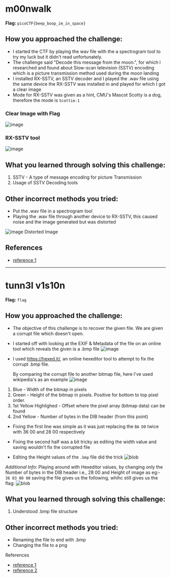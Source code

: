 # m00nwalk

**Flag:** `picoCTF{beep_boop_im_in_space}`

## How you approached the challenge:

- I started the CTF by playing the wav file with the a spectrogram tool to try my luck but it didn't read unfortunately.
- The challenge said "Decode this message from the moon.", for which I researched and found about Slow-scan television (SSTV) encoding which is a picture transmission method used during the moon landing 
- I installed RX-SSTV, an SSTV decoder and I played the .wav file using the same device the RX-SSTV was installed in and played for which I got a clear image
- Mode for RX-SSTV was given as a hint, CMU's Mascot Scotty is a dog, therefore the mode is `Scottie-1`

###  Clear Image with Flag 
![image](https://github.com/user-attachments/assets/27738834-4fc5-40ad-b3d6-e0dbff8352b1)

### RX-SSTV tool 
![image](https://github.com/user-attachments/assets/3819c157-4602-4135-b5a5-af0ede0c6412)





## What you learned through solving this challenge:

1. SSTV -  A type of message encoding for picture Transmission
2. Usage of SSTV Decoding tools

## Other incorrect methods you tried:

- Put the .wav file in a spectrogram tool 
- Playing the .wav file through another device to RX-SSTV, this caused noise and the image generated but was distorted
  
![image](https://github.com/user-attachments/assets/969e5980-94c5-491b-8857-a613a2da184f) Distorted Image


## References

- [reference 1](https://www.qsl.net/on6mu/rxsstv.htm)


---

# tunn3l v1s10n

**Flag:** `flag`

## How you approached the challenge:

- The objective of this challenge is to recover the given file. We are given a corrupt file which doesn't open.

- I started off with looking at the EXIF & Metadata of the file on an online tool which reveals the given is  a .bmp file
![image](https://github.com/user-attachments/assets/24c94e32-c8b8-4b62-9131-47954d1a062a)

- I used https://hexed.it/, an online hexeditor tool to attempt to fix the corrupt .bmp file.

  By comparing the corrupt file to another bitmap file, here I've used wikipedia's as an example
  ![image](https://github.com/user-attachments/assets/b8412f45-0edf-45b8-906e-1f48a7e01598)

1. Blue - Width of the bitmap in pixels
2. Green - Height of the bitmap in pixels. Positive for bottom to top pixel order.
3. 1st Yellow Highlighed  - Offset where the pixel array (bitmap data) can be found
4. 2nd Yellow - Number of bytes in the DIB header (from this point)


- Fixing the first line was simple as it was just replacing the `BA D0` twice with 36 00 and 28 00 respectively

- Fixing the second half was a bit tricky as editing the width value and saving wouldn't fix the corrupted file

- Editing the Height values of the `.bmp` file did the trick
![blob](https://github.com/user-attachments/assets/67499cf3-ecf8-4148-a59d-9410066e187b)



*Additional Info*: Playing around with Hexeditor values, by changing only the Number of bytes in the DIB header i.e., 28 00 and Height of image as eg:- `36 03 00 00` saving the file gives us the following, whihc still gives us the flag: 
![blob](https://github.com/user-attachments/assets/ed4bc639-b7ff-4570-86c9-64aa722aafbc)

## What you learned through solving this challenge:

1. Understood .bmp file structure


## Other incorrect methods you tried:

- Renaming the file to end with .bmp
- Changing the file to a png

References

- [reference 1](https://hexed.it/)
- [reference 2](https://en.wikipedia.org/wiki/BMP_file_format#Example_1)
